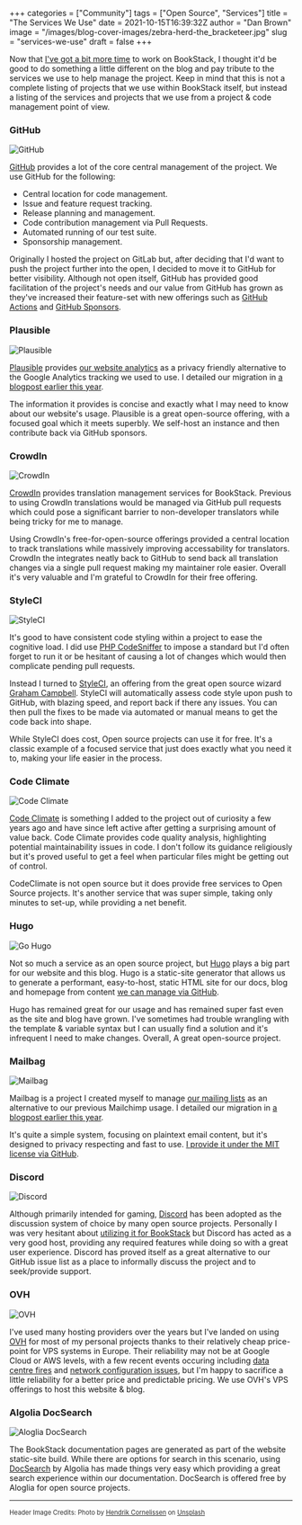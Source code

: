 +++
categories = ["Community"]
tags = ["Open Source", "Services"]
title = "The Services We Use"
date = 2021-10-15T16:39:32Z
author = "Dan Brown"
image = "/images/blog-cover-images/zebra-herd-the_bracketeer.jpg"
slug = "services-we-use"
draft = false
+++

Now that [I've got a bit more time](https://danb.me/blog/posts/leaving-my-job-to-focus-on-open-source/)
to work on BookStack, I thought it'd be good to
do something a little different on the blog and pay tribute to the services we use
to help manage the project. Keep in mind that this is not a complete listing
of projects that we use within BookStack itself, but instead a listing of the services
and projects that we use from a project & code management point of view. 


### GitHub

![GitHub](/images/2021/10/github.png)

[GitHub](https://github.com/BookStackApp/BookStack) provides a lot of the core central management of the project.
We use GitHub for the following:

- Central location for code management.
- Issue and feature request tracking.
- Release planning and management.
- Code contribution management via Pull Requests.
- Automated running of our test suite.
- Sponsorship management.

Originally I hosted the project on GitLab but, after deciding that I'd want to push
the project further into the open, I decided to move it to GitHub for better visibility.
Although not open itself, GitHub has provided good facilitation of the project's needs
and our value from GitHub has grown as they've increased their feature-set with new
offerings such as [GitHub Actions](https://github.com/BookStackApp/BookStack/actions)
and [GitHub Sponsors](https://github.com/sponsors/ssddanbrown).

### Plausible

![Plausible](/images/2021/10/plausible.png)

[Plausible](https://plausible.io/) provides [our website analytics](https://analytics.bookstackapp.com/bookstackapp.com) as a privacy friendly alternative
to the Google Analytics tracking we used to use. I detailed our migration
in [a blogpost earlier this year](https://www.bookstackapp.com/blog/replacing-ga-and-mailchimp/).

The information it provides is concise and exactly what I may need to know about our website's usage. Plausible is a great open-source offering, with a focused goal which
it meets superbly. We self-host an instance and then contribute back via GitHub sponsors.

### CrowdIn

![CrowdIn](/images/2021/10/crowdin.png)

[CrowdIn](https://crowdin.com/project/bookstack) provides translation management
services for BookStack. Previous to using CrowdIn translations would be managed
via GitHub pull requests which could pose a significant barrier to non-developer
translators while being tricky for me to manage.

Using CrowdIn's free-for-open-source
offerings provided a central location to track translations while massively
improving accessability for translators. CrowdIn the integrates neatly back to GitHub
to send back all translation changes via a single pull request making my maintainer role
easier. Overall it's very valuable and I'm grateful to CrowdIn for their free offering.

### StyleCI

![StyleCI](/images/2021/10/styleci.png)

It's good to have consistent code styling within a project to ease the cognitive load.
I did use [PHP CodeSniffer](https://github.com/squizlabs/PHP_CodeSniffer) to impose
a standard but I'd often forget to run it or be hesitant of causing a lot of changes
which would then complicate pending pull requests.

Instead I turned to [StyleCI](https://styleci.io/), an offering from the great
open source wizard [Graham Campbell](https://twitter.com/GrahamJCampbell).
StyleCI will automatically assess code style upon push to GitHub, with blazing speed,
and report back if there any issues. You can then pull the fixes to be made
via automated or manual means to get the code back into shape. 

While StyleCI does cost, Open source projects can use it for free. It's a 
classic example of a focused service that just does exactly what you need it to, 
making your life easier in the process. 

### Code Climate

![Code Climate](/images/2021/10/code-climate.png)

[Code Climate](https://codeclimate.com/github/BookStackApp/BookStack) is something
I added to the project out of curiosity a few years ago and have since left active
after getting a surprising amount of value back. Code Climate provides code quality
analysis, highlighting potential maintainability issues in code. 
I don't follow its guidance religiously but it's proved useful to get a feel
when particular files might be getting out of control. 

CodeClimate is not open source but it does provide free services to Open Source
projects. It's another service that was super simple, taking only minutes to set-up,
while providing a net benefit. 

### Hugo

![Go Hugo](/images/2021/10/gohugo.png)

Not so much a service as an open source project, but [Hugo](https://gohugo.io/) plays a big
part for our website and this blog. Hugo is a static-site generator that allows 
us to generate a performant, easy-to-host, static HTML site for our docs, blog
and homepage from content [we can manage via GitHub](https://github.com/BookStackApp/website).

Hugo has remained great for our usage and has remained super fast even as
the site and blog have grown. I've sometimes had trouble wrangling with the 
template & variable syntax but I can usually find a solution and it's infrequent
I need to make changes. Overall, A great open-source project.

### Mailbag

![Mailbag](/images/2021/10/mailbag.png)

Mailbag is a project I created myself to manage [our mailing lists](https://updates.bookstackapp.com/signup/bookstack-news-and-updates) as an alternative
to our previous Mailchimp usage.  I detailed our migration
in [a blogpost earlier this year](https://www.bookstackapp.com/blog/replacing-ga-and-mailchimp/).

It's quite a simple system, focusing on plaintext email content,
but it's designed to privacy respecting and fast to use. [I provide it under the 
MIT license via GitHub](https://github.com/ssddanbrown/mailbag).

### Discord

![Discord](/images/2021/10/discord.png)

Although primarily intended for gaming, [Discord](https://discord.com/) has been 
adopted as the discussion system of choice by many open source projects.
Personally I was very hesitant about [utilizing it for BookStack](https://discord.com/invite/ztkBqR2)
but Discord has acted as a very good host,
providing any required features while doing so with a 
great user experience. Discord has proved itself as a great alternative to our 
GitHub issue list as a place to informally discuss the project and to seek/provide
support.

### OVH

![OVH](/images/2021/10/ovh.png)

I've used many hosting providers over the years but I've landed on using
[OVH](https://www.ovh.co.uk/) for most of my personal projects thanks to their
relatively cheap price-point for VPS systems in Europe.
Their reliability may not be at Google Cloud or AWS levels, with a few recent events
occuring including [data centre fires](https://www.reuters.com/article/us-france-ovh-fire-idUSKBN2B20NU)
and [network configuration issues](https://www.theregister.com/2021/10/13/ovh_outage/),
but I'm happy to sacrifice a little reliability for a better price and
predictable pricing. We use OVH's VPS offerings to host this website & blog.


### Algolia DocSearch

![Aloglia DocSearch](/images/2021/10/docsearch.png)

The BookStack documentation pages are generated as part of the website static-site build.
While there are options for search in this scenario, using [DocSearch](https://docsearch.algolia.com/) by Algolia has made things very easy which providing a 
great search experience within our documentation. DocSearch is offered free
by Aloglia for open source projects.


----

<span style="font-size: 0.8em;opacity:0.9;">Header Image Credits: <span>Photo by <a href="https://unsplash.com/@the_bracketeer?utm_source=unsplash&amp;utm_medium=referral&amp;utm_content=creditCopyText">Hendrik Cornelissen</a> on <a href="https://unsplash.com/?utm_source=unsplash&amp;utm_medium=referral&amp;utm_content=creditCopyText">Unsplash</a></span></span>